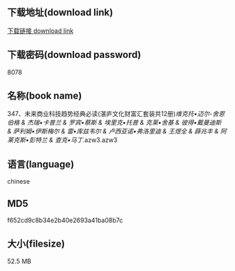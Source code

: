 ## 下载地址(download link)
[下载链接 download link](https://voluble-croquembouche-d321dc.netlify.app/?s=347%E3%80%81%E6%9C%AA%E6%9D%A5%E5%95%86%E4%B8%9A%E7%A7%91%E6%8A%80%E8%B6%8B%E5%8A%BF%E7%BB%8F%E5%85%B8%E5%BF%85%E8%AF%BB%28%E6%B9%9B%E5%BA%90%E6%96%87%E5%8C%96%E8%B4%A2%E5%AF%8C%E6%B1%87%E5%A5%97%E8%A3%85%E5%85%B112%E5%86%8C%29_%E7%BB%B4%E5%85%8B%E6%89%98%E2%80%A2%E8%BF%88%E5%B0%94-%E8%88%8D%E6%81%A9%E4%BC%AF%E6%A0%BC+%26+%E6%9D%B0%E7%91%9E%E2%80%A2%E5%8D%A1%E6%99%AE%E5%85%B0+%26+%E7%BD%97%E5%AE%BE%E2%80%A2%E8%94%A1%E6%96%AF+%26+%E5%9F%83%E9%87%8C%E5%85%8B%E2%80%A2%E6%89%98%E6%99%AE+%26+%E5%85%8B%E8%8E%B1%E2%80%A2%E8%88%8D%E5%9F%BA+%26+%E5%BD%BC%E5%BE%97%E2%80%A2%E6%88%B4%E6%9B%BC%E8%BF%AA%E6%96%AF+%26+%E8%90%A8%E5%88%A9%E5%A7%86%E2%80%A2%E4%BC%8A%E6%96%AF%E6%A2%85%E5%B0%94+%26+%E9%9B%B7%E2%80%A2%E5%BA%93%E5%85%B9%E9%9F%A6%E5%B0%94+%26+%E5%8D%A2%E8%A5%BF%E4%BA%9A%E8%AF%BA%E2%80%A2%E5%BC%97%E6%B4%9B%E9%87%8C%E8%BF%AA+%26+%E7%8E%8B%E7%85%9C%E5%85%A8+%26+%E8%96%9B%E5%85%86%E4%B8%B0+%26+%E9%98%BF%E8%8E%B1%E5%85%8B%E6%96%AF%E2%80%A2%E5%BD%AD%E7%89%B9%E5%85%B0+%26+%E6%9F%A5%E5%85%8B%E2%80%A2%E9%A9%AC%E4%B8%81_.azw3)

## 下载密码(download password)
8078

## 名称(book name)
347、未来商业科技趋势经典必读(湛庐文化财富汇套装共12册)_维克托•迈尔-舍恩伯格 & 杰瑞•卡普兰 & 罗宾•蔡斯 & 埃里克•托普 & 克莱•舍基 & 彼得•戴曼迪斯 & 萨利姆•伊斯梅尔 & 雷•库兹韦尔 & 卢西亚诺•弗洛里迪 & 王煜全 & 薛兆丰 & 阿莱克斯•彭特兰 & 查克•马丁_.azw3.azw3

## 语言(language)
chinese

## MD5
f652cd9c8b34e2b40e2693a41ba08b7c

## 大小(filesize)
52.5 MB
